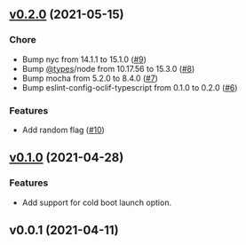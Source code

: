 
<a name="v0.2.0"></a>
## [v0.2.0](https://github.com/alexfu/avd-launcher/compare/v0.1.0...v0.2.0) (2021-05-15)

### Chore

* Bump nyc from 14.1.1 to 15.1.0 ([#9](https://github.com/alexfu/avd-launcher/issues/9))
* Bump [@types](https://github.com/types)/node from 10.17.56 to 15.3.0 ([#8](https://github.com/alexfu/avd-launcher/issues/8))
* Bump mocha from 5.2.0 to 8.4.0 ([#7](https://github.com/alexfu/avd-launcher/issues/7))
* Bump eslint-config-oclif-typescript from 0.1.0 to 0.2.0 ([#6](https://github.com/alexfu/avd-launcher/issues/6))

### Features

* Add random flag ([#10](https://github.com/alexfu/avd-launcher/issues/10))


<a name="v0.1.0"></a>
## [v0.1.0](https://github.com/alexfu/avd-launcher/compare/v0.0.1...v0.1.0) (2021-04-28)

### Features

* Add support for cold boot launch option.


<a name="v0.0.1"></a>
## v0.0.1 (2021-04-11)


